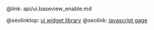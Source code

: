 @link: api/ui.baseview_enable.md

@seolinktop: [ui widget library](https://webix.com)
@seolink: [javascript gage](https://webix.com/widget/gage/)